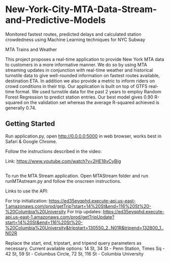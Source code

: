# New-York-City-MTA-Data-Stream-and-Predictive-Models
Monitored fastest routes, predicted delays and calculated station crowdedness using Machine Learning techniques for NYC Subway


MTA Trains and Weather

This project proposes a real-time application to provide New York MTA data to customers in a more informative manner. We do so by using MTA streaming updates in conjunction with real-time weather and historical turnstile data to give well-rounded information on fastest routes available, destination ETA. In addition we also provide a metric to inform riders on crowd conditions in their trip.  Our application is built on top of GTFS real-time format.  We used turnstile data for the past 2 years to employ Random Forest Regression to predict station entries. Our best model gives 0.90 R-squared on the validation set whereas the average R-squared achieved is generally 0.74.

## Getting Started

Run application.py, open http://0.0.0.0:5000 in web browser, works best in Safari & Google Chrome. 

Follow the instructions described in the video: 

Link: https://www.youtube.com/watch?v=2HE18vCyBig

##
To run the MTA Stream application. Open MTAStream folder and run runMTAstream.py and follow the onscreen instructions.

Links to use the API: 

For trip initialization: https://ed35eyqphd.execute-api.us-east-1.amazonaws.com/prod/getTrip?start=14%20St&end=116%20St%20-%20Columbia%20University 
For trip updates: https://ed35eyqphd.execute-api.us-east-1.amazonaws.com/prod/getTripUpdate?start=14%20St&end=116%20St%20-%20Columbia%20University&tripstart=130550_2..N01R&tripend=132800_1..N02R

Replace the start, end, tripstart, and tripend query parameters as necessary.
Current available options: 14 St, 34 St - Penn Station, Times Sq - 42 St, 59 St - Columbus Circle, 72 St, 116 St - Columbia University


